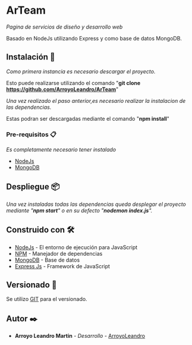 # ArTeam

_Pagina de servicios de diseño y desarrollo web_

Basado en NodeJs utilizando Express y como base de datos MongoDB.

## Instalación 🔧

_Como primera instancia es necesario descargar el proyecto._

Esto puede realizarse utilizando el comando "**git clone https://github.com/ArroyoLeandro/ArTeam**"

_Una vez realizado el paso anterior,es necesario realizar la instalacion de las dependencias._

Estas podran ser descargadas mediante el comando "**npm install**"

### Pre-requisitos 📋

_Es completamente necesario tener instalado_
* [NodeJs](https://nodejs.org/es/) 
* [MongoDB](https://www.mongodb.com/es) 

## Despliegue 📦

_Una vez instaladas todas las dependencias queda desplegar el proyecto mediante "**npm start**" o en su defecto "**nodemon index.js**"._

## Construido con 🛠️

* [NodeJs](https://nodejs.org/es/) - El entorno de ejecución para JavaScript
* [NPM](https://www.npmjs.com/) - Manejador de dependencias
* [MongoDB](https://www.mongodb.com/es) - Base de datos
* [Express Js](https://expressjs.com/es/) - Framework de JavaScript


## Versionado 📌

Se utilizo [GIT](https://git-scm.com/) para el versionado. 

## Autor ✒️

* **Arroyo Leandro Martin** - *Desarrollo* - [ArroyoLeandro](https://github.com/ArroyoLeandro)
